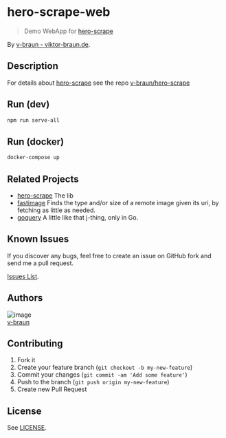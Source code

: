 # hero-scrape-web
> Demo WebApp for [hero-scrape](https://travis-ci.org/v-braun/hero-scrape.svg?branch=master)

By [v-braun - viktor-braun.de](https://viktor-braun.de).


## Description
For details about [hero-scrape](https://github.com/v-braun/hero-scrape) see the repo [v-braun/hero-scrape](https://github.com/v-braun/hero-scrape)


## Run (dev)

```bash
npm run serve-all
```

## Run (docker)

```bash
docker-compose up
```


## Related Projects
- [hero-scrape](https://github.com/v-braun/hero-scrape) The lib
- [fastimage](https://github.com/rubenfonseca/fastimage/) Finds the type and/or size of a remote image given its uri, by fetching as little as needed.
- [goquery](https://github.com/PuerkitoBio/goquery) A little like that j-thing, only in Go.

## Known Issues

If you discover any bugs, feel free to create an issue on GitHub fork and
send me a pull request.

[Issues List](https://github.com/v-braun/hero-scrape-web/issues).

## Authors

![image](https://avatars3.githubusercontent.com/u/4738210?v=3&s=50)  
[v-braun](https://github.com/v-braun/)



## Contributing

1. Fork it
2. Create your feature branch (`git checkout -b my-new-feature`)
3. Commit your changes (`git commit -am 'Add some feature'`)
4. Push to the branch (`git push origin my-new-feature`)
5. Create new Pull Request


## License

See [LICENSE](https://github.com/v-braun/hero-scrape-web/blob/master/LICENSE).
